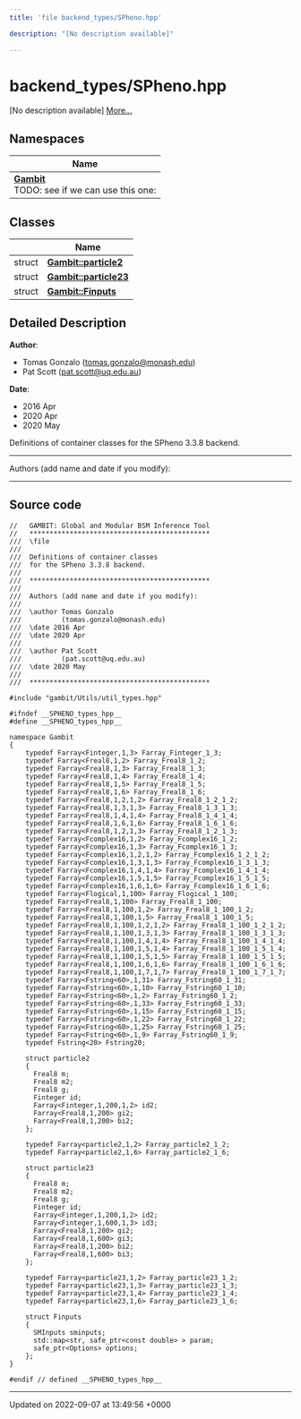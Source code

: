 ```yaml
---
title: 'file backend_types/SPheno.hpp'

description: "[No description available]"

---
```


# backend_types/SPheno.hpp



[No description available] [More...](#detailed-description)

## Namespaces

| Name           |
| -------------- |
| **[Gambit](/documentation/code/namespaces/namespacegambit/)** <br>TODO: see if we can use this one:  |

## Classes

|                | Name           |
| -------------- | -------------- |
| struct | **[Gambit::particle2](/documentation/code/classes/structgambit_1_1particle2/)**  |
| struct | **[Gambit::particle23](/documentation/code/classes/structgambit_1_1particle23/)**  |
| struct | **[Gambit::Finputs](/documentation/code/classes/structgambit_1_1finputs/)**  |

## Detailed Description


**Author**: 

  * Tomas Gonzalo ([tomas.gonzalo@monash.edu](mailto:tomas.gonzalo@monash.edu)) 
  * Pat Scott ([pat.scott@uq.edu.au](mailto:pat.scott@uq.edu.au)) 


**Date**: 

  * 2016 Apr 
  * 2020 Apr
  * 2020 May


Definitions of container classes for the SPheno 3.3.8 backend.



------------------

Authors (add name and date if you modify):



------------------




## Source code

```
//   GAMBIT: Global and Modular BSM Inference Tool
//   *********************************************
///  \file
///
///  Definitions of container classes
///  for the SPheno 3.3.8 backend.
///
///  *********************************************
///
///  Authors (add name and date if you modify):
///
///  \author Tomas Gonzalo
///          (tomas.gonzalo@monash.edu)
///  \date 2016 Apr
///  \date 2020 Apr
///
///  \author Pat Scott
///          (pat.scott@uq.edu.au)
///  \date 2020 May
///
///  *********************************************

#include "gambit/Utils/util_types.hpp"

#ifndef __SPHENO_types_hpp__
#define __SPHENO_types_hpp__

namespace Gambit
{
    typedef Farray<Finteger,1,3> Farray_Finteger_1_3;
    typedef Farray<Freal8,1,2> Farray_Freal8_1_2;
    typedef Farray<Freal8,1,3> Farray_Freal8_1_3;
    typedef Farray<Freal8,1,4> Farray_Freal8_1_4;
    typedef Farray<Freal8,1,5> Farray_Freal8_1_5;
    typedef Farray<Freal8,1,6> Farray_Freal8_1_6;
    typedef Farray<Freal8,1,2,1,2> Farray_Freal8_1_2_1_2;
    typedef Farray<Freal8,1,3,1,3> Farray_Freal8_1_3_1_3;
    typedef Farray<Freal8,1,4,1,4> Farray_Freal8_1_4_1_4;
    typedef Farray<Freal8,1,6,1,6> Farray_Freal8_1_6_1_6;
    typedef Farray<Freal8,1,2,1,3> Farray_Freal8_1_2_1_3;
    typedef Farray<Fcomplex16,1,2> Farray_Fcomplex16_1_2;
    typedef Farray<Fcomplex16,1,3> Farray_Fcomplex16_1_3;
    typedef Farray<Fcomplex16,1,2,1,2> Farray_Fcomplex16_1_2_1_2;
    typedef Farray<Fcomplex16,1,3,1,3> Farray_Fcomplex16_1_3_1_3;
    typedef Farray<Fcomplex16,1,4,1,4> Farray_Fcomplex16_1_4_1_4;
    typedef Farray<Fcomplex16,1,5,1,5> Farray_Fcomplex16_1_5_1_5;
    typedef Farray<Fcomplex16,1,6,1,6> Farray_Fcomplex16_1_6_1_6;
    typedef Farray<Flogical,1,100> Farray_Flogical_1_100;
    typedef Farray<Freal8,1,100> Farray_Freal8_1_100;
    typedef Farray<Freal8,1,100,1,2> Farray_Freal8_1_100_1_2;
    typedef Farray<Freal8,1,100,1,5> Farray_Freal8_1_100_1_5;
    typedef Farray<Freal8,1,100,1,2,1,2> Farray_Freal8_1_100_1_2_1_2;
    typedef Farray<Freal8,1,100,1,3,1,3> Farray_Freal8_1_100_1_3_1_3;
    typedef Farray<Freal8,1,100,1,4,1,4> Farray_Freal8_1_100_1_4_1_4;
    typedef Farray<Freal8,1,100,1,5,1,4> Farray_Freal8_1_100_1_5_1_4;
    typedef Farray<Freal8,1,100,1,5,1,5> Farray_Freal8_1_100_1_5_1_5;
    typedef Farray<Freal8,1,100,1,6,1,6> Farray_Freal8_1_100_1_6_1_6;
    typedef Farray<Freal8,1,100,1,7,1,7> Farray_Freal8_1_100_1_7_1_7;
    typedef Farray<Fstring<60>,1,31> Farray_Fstring60_1_31;
    typedef Farray<Fstring<60>,1,10> Farray_Fstring60_1_10;
    typedef Farray<Fstring<60>,1,2> Farray_Fstring60_1_2;
    typedef Farray<Fstring<60>,1,33> Farray_Fstring60_1_33;
    typedef Farray<Fstring<60>,1,15> Farray_Fstring60_1_15;
    typedef Farray<Fstring<60>,1,22> Farray_Fstring60_1_22;
    typedef Farray<Fstring<60>,1,25> Farray_Fstring60_1_25;
    typedef Farray<Fstring<60>,1,9> Farray_Fstring60_1_9;
    typedef Fstring<20> Fstring20;

    struct particle2
    {
      Freal8 m;
      Freal8 m2;
      Freal8 g;
      Finteger id;
      Farray<Finteger,1,200,1,2> id2;
      Farray<Freal8,1,200> gi2;
      Farray<Freal8,1,200> bi2;
    };

    typedef Farray<particle2,1,2> Farray_particle2_1_2;
    typedef Farray<particle2,1,6> Farray_particle2_1_6;

    struct particle23
    {
      Freal8 m;
      Freal8 m2;
      Freal8 g;
      Finteger id;
      Farray<Finteger,1,200,1,2> id2;
      Farray<Finteger,1,600,1,3> id3;
      Farray<Freal8,1,200> gi2;
      Farray<Freal8,1,600> gi3;
      Farray<Freal8,1,200> bi2;
      Farray<Freal8,1,600> bi3;
    };

    typedef Farray<particle23,1,2> Farray_particle23_1_2;
    typedef Farray<particle23,1,3> Farray_particle23_1_3;
    typedef Farray<particle23,1,4> Farray_particle23_1_4;
    typedef Farray<particle23,1,6> Farray_particle23_1_6;

    struct Finputs
    {
      SMInputs sminputs;
      std::map<str, safe_ptr<const double> > param;
      safe_ptr<Options> options;
    };
}

#endif // defined __SPHENO_types_hpp__
```


-------------------------------

Updated on 2022-09-07 at 13:49:56 +0000
